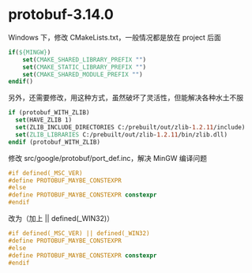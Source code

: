 # protobuf-3.14.0

Windows 下，修改 CMakeLists.txt，一般情况都是放在 project 后面

```cmake
if(${MINGW})
    set(CMAKE_SHARED_LIBRARY_PREFIX "")
    set(CMAKE_STATIC_LIBRARY_PREFIX "")
    set(CMAKE_SHARED_MODULE_PREFIX "")
endif()
```



另外，还需要修改，用这种方式，虽然破坏了灵活性，但能解决各种水土不服

```cmake
if (protobuf_WITH_ZLIB)
  set(HAVE_ZLIB 1)
  set(ZLIB_INCLUDE_DIRECTORIES C:/prebuilt/out/zlib-1.2.11/include)
  set(ZLIB_LIBRARIES C:/prebuilt/out/zlib-1.2.11/bin/zlib.dll)
endif (protobuf_WITH_ZLIB)
```



修改 src/google/protobuf/port_def.inc，解决 MinGW 编译问题

```cpp
#if defined(_MSC_VER)
#define PROTOBUF_MAYBE_CONSTEXPR
#else
#define PROTOBUF_MAYBE_CONSTEXPR constexpr
#endif
```

改为（加上 || defined(_WIN32)）

```cpp
#if defined(_MSC_VER) || defined(_WIN32)
#define PROTOBUF_MAYBE_CONSTEXPR
#else
#define PROTOBUF_MAYBE_CONSTEXPR constexpr
#endif
```

